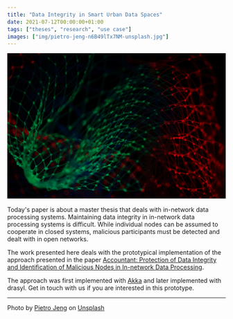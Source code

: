 ```yaml
---
title: "Data Integrity in Smart Urban Data Spaces"
date: 2021-07-12T00:00:00+01:00
tags: ["theses", "research", "use case"]
images: ["img/pietro-jeng-n6B49lTx7NM-unsplash.jpg"]
---
```


![green and red light illuminated net](/img/pietro-jeng-n6B49lTx7NM-unsplash.jpg)

Today's paper is about a master thesis that deals with in-network data processing systems.
Maintaining data integrity in in-network data processing systems is difficult.
While individual nodes can be assumed to cooperate in closed systems, malicious participants must be detected and dealt with in open networks.
<!--more-->
The work presented here deals with the prototypical implementation of the approach presented in the paper [Accountant: Protection of Data Integrity and Identification of Malicious Nodes in In-network Data Processing](https://www.scitepress.org/Papers/2020/89744/89744.pdf).

The approach was first implemented with [Akka](https://akka.io/) and later implemented with drasyl.
Get in touch with us if you are interested in this prototype.

---

Photo by [Pietro Jeng](https://unsplash.com/@pietrozj) on [Unsplash](https://unsplash.com/)